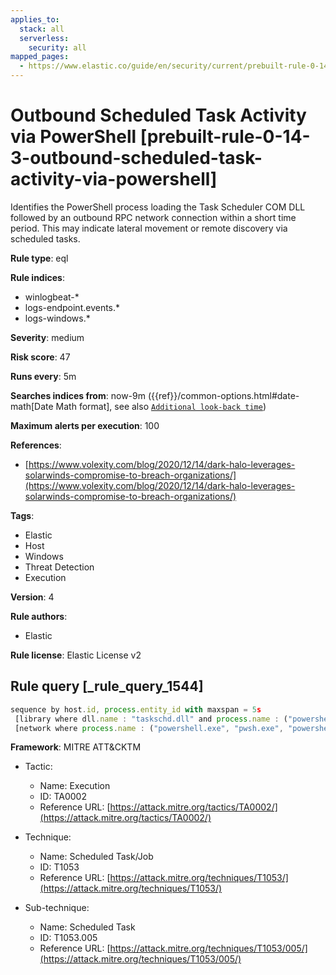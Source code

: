 ```yaml
---
applies_to:
  stack: all
  serverless:
    security: all
mapped_pages:
  - https://www.elastic.co/guide/en/security/current/prebuilt-rule-0-14-3-outbound-scheduled-task-activity-via-powershell.html
---
```


# Outbound Scheduled Task Activity via PowerShell [prebuilt-rule-0-14-3-outbound-scheduled-task-activity-via-powershell]

Identifies the PowerShell process loading the Task Scheduler COM DLL followed by an outbound RPC network connection within a short time period. This may indicate lateral movement or remote discovery via scheduled tasks.

**Rule type**: eql

**Rule indices**:

* winlogbeat-*
* logs-endpoint.events.*
* logs-windows.*

**Severity**: medium

**Risk score**: 47

**Runs every**: 5m

**Searches indices from**: now-9m ({{ref}}/common-options.html#date-math[Date Math format], see also [`Additional look-back time`](docs-content://solutions/security/detect-and-alert/create-detection-rule.md#rule-schedule))

**Maximum alerts per execution**: 100

**References**:

* [https://www.volexity.com/blog/2020/12/14/dark-halo-leverages-solarwinds-compromise-to-breach-organizations/](https://www.volexity.com/blog/2020/12/14/dark-halo-leverages-solarwinds-compromise-to-breach-organizations/)

**Tags**:

* Elastic
* Host
* Windows
* Threat Detection
* Execution

**Version**: 4

**Rule authors**:

* Elastic

**Rule license**: Elastic License v2

## Rule query [_rule_query_1544]

```js
sequence by host.id, process.entity_id with maxspan = 5s
 [library where dll.name : "taskschd.dll" and process.name : ("powershell.exe", "pwsh.exe", "powershell_ise.exe")]
 [network where process.name : ("powershell.exe", "pwsh.exe", "powershell_ise.exe") and destination.port == 135 and not destination.address in ("127.0.0.1", "::1")]
```

**Framework**: MITRE ATT&CKTM

* Tactic:

    * Name: Execution
    * ID: TA0002
    * Reference URL: [https://attack.mitre.org/tactics/TA0002/](https://attack.mitre.org/tactics/TA0002/)

* Technique:

    * Name: Scheduled Task/Job
    * ID: T1053
    * Reference URL: [https://attack.mitre.org/techniques/T1053/](https://attack.mitre.org/techniques/T1053/)

* Sub-technique:

    * Name: Scheduled Task
    * ID: T1053.005
    * Reference URL: [https://attack.mitre.org/techniques/T1053/005/](https://attack.mitre.org/techniques/T1053/005/)



